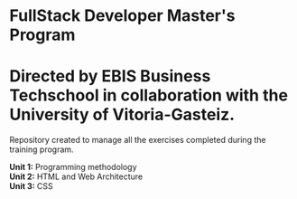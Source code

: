 # FullStack Developer Master's Program

# Directed by EBIS Business Techschool in collaboration with the University of Vitoria-Gasteiz.

Repository created to manage all the exercises completed during the training program.

<strong>Unit 1:</strong> Programming methodology </br>
<strong>Unit 2:</strong> HTML and Web Architecture </br>
<strong>Unit 3:</strong> CSS </br>